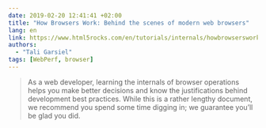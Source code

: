 ```yaml
---
date: 2019-02-20 12:41:41 +02:00
title: "How Browsers Work: Behind the scenes of modern web browsers"
lang: en
link: https://www.html5rocks.com/en/tutorials/internals/howbrowserswork/
authors:
  - "Tali Garsiel"
tags: [WebPerf, browser]
---
```


> As a web developer, learning the internals of browser operations helps you make better decisions and know the justifications behind development best practices. While this is a rather lengthy document, we recommend you spend some time digging in; we guarantee you’ll be glad you did.
